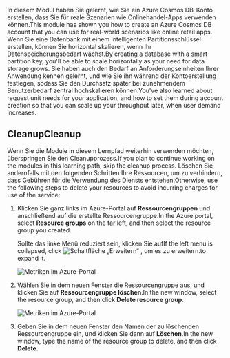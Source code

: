 <span data-ttu-id="9d84a-101">In diesem Modul haben Sie gelernt, wie Sie ein Azure Cosmos DB-Konto erstellen, dass Sie für reale Szenarien wie Onlinehandel-Apps verwenden können.</span><span class="sxs-lookup"><span data-stu-id="9d84a-101">This module has shown you how to create an Azure Cosmos DB account that you can use for real-world scenarios like online retail apps.</span></span> <span data-ttu-id="9d84a-102">Wenn Sie eine Datenbank mit einem intelligenten Partitionsschlüssel erstellen, können Sie horizontal skalieren, wenn Ihr Datenspeicherungsbedarf wächst.</span><span class="sxs-lookup"><span data-stu-id="9d84a-102">By creating a database with a smart partition key, you'll be able to scale horizontally as your need for data storage grows.</span></span> <span data-ttu-id="9d84a-103">Sie haben auch den Bedarf an Anforderungseinheiten Ihrer Anwendung kennen gelernt, und wie Sie ihn während der Kontoerstellung festlegen, sodass Sie den Durchsatz später bei zunehmendem Benutzerbedarf zentral hochskalieren können.</span><span class="sxs-lookup"><span data-stu-id="9d84a-103">You've also learned about request unit needs for your application, and how to set them during account creation so that you can scale up your throughput later, when user demand increases.</span></span>

## <a name="cleanup"></a><span data-ttu-id="9d84a-104">Cleanup</span><span class="sxs-lookup"><span data-stu-id="9d84a-104">Cleanup</span></span>

<span data-ttu-id="9d84a-105">Wenn Sie die Module in diesem Lernpfad weiterhin verwenden möchten, überspringen Sie den Cleanupprozess.</span><span class="sxs-lookup"><span data-stu-id="9d84a-105">If you plan to continue working on the modules in this learning path, skip the cleanup process.</span></span> <span data-ttu-id="9d84a-106">Löschen Sie andernfalls mit den folgenden Schritten Ihre Ressourcen, um zu verhindern, dass Gebühren für die Verwendung des Diensts entstehen:</span><span class="sxs-lookup"><span data-stu-id="9d84a-106">Otherwise, use the following steps to delete your resources to avoid incurring charges for use of the service:</span></span>

1. <span data-ttu-id="9d84a-107">Klicken Sie ganz links im Azure-Portal auf **Ressourcengruppen** und anschließend auf die erstellte Ressourcengruppe.</span><span class="sxs-lookup"><span data-stu-id="9d84a-107">In the Azure portal, select **Resource groups** on the far left, and then select the resource group you created.</span></span>  

    <span data-ttu-id="9d84a-108">Sollte das linke Menü reduziert sein, klicken Sie auf</span><span class="sxs-lookup"><span data-stu-id="9d84a-108">If the left menu is collapsed, click</span></span> ![Schaltfläche „Erweitern“](../media/5-create-a-database-and-collection/expand.png) <span data-ttu-id="9d84a-110">, um es zu erweitern.</span><span class="sxs-lookup"><span data-stu-id="9d84a-110">to expand it.</span></span>

   ![Metriken im Azure-Portal](../media/5-create-a-database-and-collection/delete-resources-select.png)

2. <span data-ttu-id="9d84a-112">Wählen Sie in dem neuen Fenster die Ressourcengruppe aus, und klicken Sie auf **Ressourcengruppe löschen**.</span><span class="sxs-lookup"><span data-stu-id="9d84a-112">In the new window, select the resource group, and then click **Delete resource group**.</span></span>

   ![Metriken im Azure-Portal](../media/5-create-a-database-and-collection/delete-resources.png)

3. <span data-ttu-id="9d84a-114">Geben Sie in dem neuen Fenster den Namen der zu löschenden Ressourcengruppe ein, und klicken Sie dann auf **Löschen**.</span><span class="sxs-lookup"><span data-stu-id="9d84a-114">In the new window, type the name of the resource group to delete, and then click **Delete**.</span></span>

